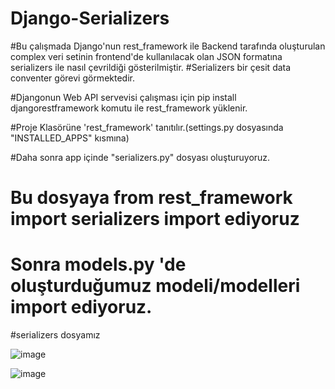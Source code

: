 # Django-Serializers
#Bu  çalışmada Django'nun rest_framework ile Backend tarafında oluşturulan complex veri setinin frontend'de kullanılacak olan JSON formatına serializers ile nasıl 
çevrildiği gösterilmiştir.
#Serializers bir çesit data conventer görevi görmektedir.

#Djangonun Web API servevisi çalışması için  pip install djangorestframework komutu ile rest_framework yüklenir.

#Proje Klasörüne 'rest_framework' tanıtılır.(settings.py dosyasında "INSTALLED_APPS" kısmına)

#Daha sonra app içinde "serializers.py" dosyası oluşturuyoruz.

# Bu dosyaya from rest_framework import serializers import ediyoruz

# Sonra models.py 'de oluşturduğumuz modeli/modelleri import ediyoruz.

#serializers dosyamız

![image](https://user-images.githubusercontent.com/108414013/210173703-19e33663-6f3b-46c9-b7a1-28ee98f5fa39.png)

![image](https://user-images.githubusercontent.com/108414013/210173714-10af5ab7-60a8-4271-afc4-526a8514658e.png)
